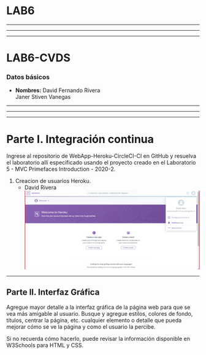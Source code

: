 # LAB6

**********************************************************
----------------------------------------------------------
**********************************************************
# LAB6-CVDS

### Datos básicos
 * **Nombres:** David Fernando Rivera\
				Janer Stiven Vanegas
				
				
**********************************************************
----------------------------------------------------------
**********************************************************

# Parte I. Integración continua
Ingrese al repositorio de WebApp-Heroku-CircleCI-CI en GitHub y resuelva el laboratorio allí especificado usando el proyecto creado en el  Laboratorio 5 - MVC Primefaces Introduction - 2020-2.
1. Creacion de usuarios Heroku.
	* David Rivera
		![alt](resources/HerokuDavid.PNG)
		
**********************************************************

## Parte II. Interfaz Gráfica
Agregue mayor detalle a la interfaz gráfica de la página web para que se vea más amigable al usuario. Busque y agregue estilos, colores de fondo, títulos, centrar la página, etc. cualquier elemento o detalle que pueda mejorar cómo se ve la página y como el usuario la percibe.

Si no recuerda cómo hacerlo, puede revisar la información disponible en W3Schools para HTML y CSS.

